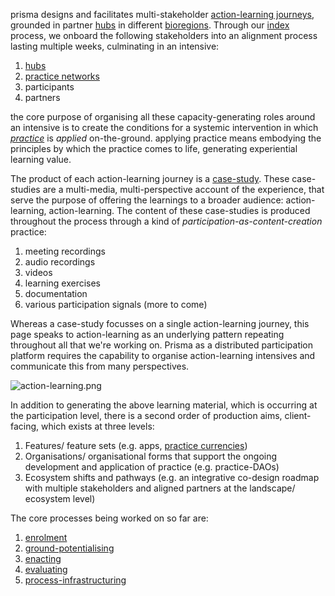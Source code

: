 prisma designs and facilitates multi-stakeholder [action-learning journeys](/patterns/action-learning%20journeys.md), grounded in partner [hubs](/collaborators/communities%20of%20place/hubs.md) in different [bioregions](/glossary/bioregion). Through our [index](processes/enrolment/index.md) process, we onboard the following stakeholders into an alignment process lasting multiple weeks, culminating in an intensive:

1. [hubs](/collaborators/communities%20of%20place/hubs.md)
2. [practice networks](/collaborators/communities%20of%20practice/practice%20networks.md)
3. participants
4. partners

the core purpose of organising all these capacity-generating roles around an intensive is to create the conditions for a systemic intervention in which *[practice](/glossary/Practice.md)* is *applied* on-the-ground. applying practice means embodying the principles by which the practice comes to life, generating experiential learning value. 

The product of each action-learning journey is a [case-study](/patterns/case-study.md). These case-studies are a multi-media, multi-perspective account of the experience, that serve the purpose of offering the learnings to a broader audience: action-learning, action-learning. The content of these case-studies is produced throughout the process through a kind of *participation-as-content-creation* practice:

1. meeting recordings
2. audio recordings
3. videos
4. learning exercises
5. documentation
6. various participation signals (more to come)

Whereas a case-study focusses on a single action-learning journey, this page speaks to action-learning as an underlying pattern repeating throughout all that we're working on. Prisma as a distributed participation platform requires the capability to organise action-learning intensives and communicate this from many perspectives. 

![action-learning.png](/action-learning.png)

In addition to generating the above learning material, which is occurring at the participation level, there is a second order of production aims, client-facing, which exists at three levels:

1. Features/ feature sets (e.g. apps, [practice currencies](/processes/process-infrastructuring/practice-currencies))
2. Organisations/ organisational forms that support the ongoing development and application of practice (e.g. practice-DAOs)
3. Ecosystem shifts and pathways (e.g. an integrative co-design roadmap with multiple stakeholders and aligned partners at the landscape/ ecosystem level)

The core processes being worked on so far are:

1. [enrolment](processes/enrolment/index.md)
2. [ground-potentialising](/processes/ground-potentialising.md)
3. [enacting](/processes/enactment)
4. [evaluating](/processes/evaluation)
5. [process-infrastructuring](/processes/process-infrastructuring)
